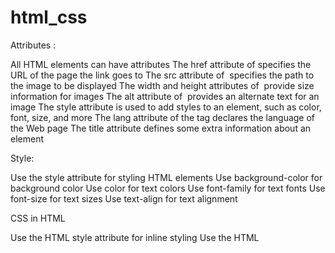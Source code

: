 # html_css



Attributes : 

All HTML elements can have attributes
The href attribute of <a> specifies the URL of the page the link goes to
The src attribute of <img> specifies the path to the image to be displayed
The width and height attributes of <img> provide size information for images
The alt attribute of <img> provides an alternate text for an image
The style attribute is used to add styles to an element, such as color, font, size, and more
The lang attribute of the <html> tag declares the language of the Web page
The title attribute defines some extra information about an element



Style: 

Use the style attribute for styling HTML elements
Use background-color for background color
Use color for text colors
Use font-family for text fonts
Use font-size for text sizes
Use text-align for text alignment


CSS in HTML

Use the HTML style attribute for inline styling
Use the HTML <style> element to define internal CSS
Use the HTML <link> element to refer to an external CSS file
Use the HTML <head> element to store <style> and <link> elements
Use the CSS color property for text colors
Use the CSS font-family property for text fonts
Use the CSS font-size property for text sizes
Use the CSS border property for borders
Use the CSS padding property for space inside the border
Use the CSS margin property for space outside the border

List 

HTML lists allow web developers to group a set of related items in lists.
An unordered list starts with the <ul> tag. Each list item starts with the <li> tag.
An ordered list starts with the <ol> tag. Each list item starts with the <li> tag.
HTML also supports description lists.
A description list is a list of terms, with a description of each term.


ID and CLASS

The HTML class attribute is used to specify a class for an HTML element.
Multiple HTML elements can share the same class.
The HTML id attribute is used to specify a unique id for an HTML element.
You cannot have more than one element with the same id in an HTML document.
Difference Between Class and ID
A class name can be used by multiple HTML elements, while an id name must only be used by one HTML element within the page


IFRAME

The HTML <iframe> tag specifies an inline frame
The src attribute defines the URL of the page to embed
Always include a title attribute (for screen readers)
The height and width attributes specify the size of the iframe
Use border:none; to remove the border around the iframe





CSS

CSS stands for Cascading Style Sheets
CSS describes how HTML elements are to be displayed on screen, paper, or in other media
CSS saves a lot of work. It can control the layout of multiple web pages all at once
External stylesheets are stored in CSS files


CSS SYNTAX

A CSS rule consists of a selector and a declaration block.
The selector points to the HTML element you want to style.The declaration block contains one or more declarations separated by semicolons.Each declaration includes a CSS property name and a value, separated by a colon.Multiple CSS declarations are separated with semicolons, and declaration blocks are surrounded by curly braces.

CSS SELECTORS

CSS selectors are used to "find" (or select) the HTML elements you want to style.We can divide CSS selectors into five categories:

Simple selectors (select elements based on name, id, class)
Combinator selectors (select elements based on a specific relationship between them)
Pseudo-class selectors (select elements based on a certain state)
Pseudo-elements selectors (select and style a part of an element)
Attribute selectors (select elements based on an attribute or attribute value)
CSS CASCADING ORDER

What style will be used when there is more than one style specified for an HTML element?All the styles in a page will "cascade" into a new "virtual" style sheet by the following rules, where number one has the highest priority:

Inline style (inside an HTML element)
External and internal style sheets (in the head section)
Browser default


